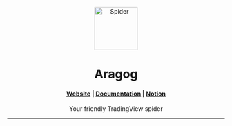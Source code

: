<p align="center">
    <img alt="Spider" src="#" width="100" />
</p>
<h1 align="center">
  Aragog
</h1>

<h4 align="center">
  <a href="#">Website</a> |
  <a href="#">Documentation</a> |
  <a href="#">Notion</a>
</h4>

<p align="center">
Your friendly TradingView spider

---